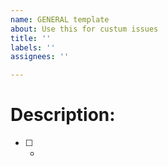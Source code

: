 ```yaml
---
name: GENERAL template
about: Use this for custum issues
title: ''
labels: ''
assignees: ''

---
```


# Description:

- [ ] -
